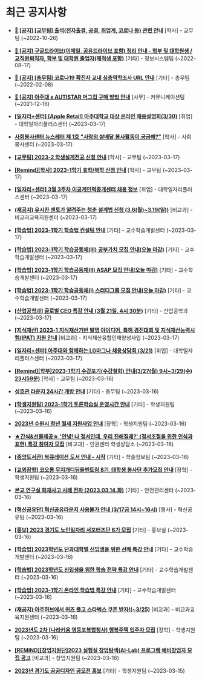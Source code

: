 # 최근 공지사항

* **[📌 [공지] [교무팀] 출석(전자출결, 공결, 취업계, 코로나 등) 관련 안내](http://ajou.ac.kr/kr/ajou/notice.do?mode=view&amp;articleNo=205552&amp;article.offset=0&amp;articleLimit=30)**
 [학사] - 교무팀 (~2022-10-26)

* **[📌 [공지] 구글드라이브(이메일, 공유드라이브 포함) 정리 안내 - 학부 및 대학원생 / 교직원퇴직자, 학부 및 대학원 졸업자(제적생 포함)](http://ajou.ac.kr/kr/ajou/notice.do?mode=view&amp;articleNo=202858&amp;article.offset=0&amp;articleLimit=30)**
 [기타] - 정보시스템팀 (~2022-08-17)

* **[📌 [공지] [총무팀] 코로나19 확진자 교내 심층역학조사 URL 안내](http://ajou.ac.kr/kr/ajou/notice.do?mode=view&amp;articleNo=180493&amp;article.offset=0&amp;articleLimit=30)**
 [기타] - 총무팀 (~2022-02-08)

* **[📌 [공지] 아주대 x AUTISTAR 머그컵 구매 방법 안내](http://ajou.ac.kr/kr/ajou/notice.do?mode=view&amp;articleNo=147976&amp;article.offset=0&amp;articleLimit=30)**
 [사무] - 커뮤니케이션팀 (~2021-12-16)

* **[[일자리+센터] [Apple Retail] 아주대학교 대상 온라인 채용설명회(3/30)](http://ajou.ac.kr/kr/ajou/notice.do?mode=view&amp;articleNo=212160&amp;article.offset=0&amp;articleLimit=30)**
 [취업] - 대학일자리플러스센터 (~2023-03-17)

* **[사회봉사센터 뉴스레터 제 1호 &quot;사랑의 쌀배달 봉사활동이 궁금해?&quot;](http://ajou.ac.kr/kr/ajou/notice.do?mode=view&amp;articleNo=212153&amp;article.offset=0&amp;articleLimit=30)**
 [학사] - 사회봉사센터 (~2023-03-17)

* **[[교무팀] 2023-2 학생설계전공 신청 안내](http://ajou.ac.kr/kr/ajou/notice.do?mode=view&amp;articleNo=212147&amp;article.offset=0&amp;articleLimit=30)**
 [학사] - 교무팀 (~2023-03-17)

* **[[Remind][학사] 2023-1학기 휴학/복학 신청 안내](http://ajou.ac.kr/kr/ajou/notice.do?mode=view&amp;articleNo=212143&amp;article.offset=0&amp;articleLimit=30)**
 [학사] - 교무팀 (~2023-03-17)

* **[[일자리+센터] 3월 3주차 이공계인력중개센터 채용 정보](http://ajou.ac.kr/kr/ajou/notice.do?mode=view&amp;articleNo=212139&amp;article.offset=0&amp;articleLimit=30)**
 [취업] - 대학일자리플러스센터 (~2023-03-17)

* **[(재공지) 유시찬 멘토가 알려주는 청춘 설계법 신청 (3.6(월)~3.19(일))](http://ajou.ac.kr/kr/ajou/notice.do?mode=view&amp;articleNo=212135&amp;article.offset=0&amp;articleLimit=30)**
 [비교과] - 비교과교육지원센터 (~2023-03-17)

* **[[학습법] 2023-1학기 학습법 컨설팅 안내](http://ajou.ac.kr/kr/ajou/notice.do?mode=view&amp;articleNo=212132&amp;article.offset=0&amp;articleLimit=30)**
 [기타] - 교수학습개발센터 (~2023-03-17)

* **[[학습법] 2023-1학기 학습공동체(III) 공부가치 모집 안내(오늘 마감)](http://ajou.ac.kr/kr/ajou/notice.do?mode=view&amp;articleNo=212131&amp;article.offset=0&amp;articleLimit=30)**
 [기타] - 교수학습개발센터 (~2023-03-17)

* **[[학습법] 2023-1학기 학습공동체(II) ASAP 모집 안내(오늘 마감)](http://ajou.ac.kr/kr/ajou/notice.do?mode=view&amp;articleNo=212130&amp;article.offset=0&amp;articleLimit=30)**
 [기타] - 교수학습개발센터 (~2023-03-17)

* **[[학습법] 2023-1학기 학습공동체(I) 스터디그룹 모집 안내(오늘 마감)](http://ajou.ac.kr/kr/ajou/notice.do?mode=view&amp;articleNo=212129&amp;article.offset=0&amp;articleLimit=30)**
 [기타] - 교수학습개발센터 (~2023-03-17)

* **[[산업공학과] 글로벌 CEO 특강 안내 (3월 21일. 4시 30분)](http://ajou.ac.kr/kr/ajou/notice.do?mode=view&amp;articleNo=212125&amp;article.offset=0&amp;articleLimit=30)**
 [기타] - 산업공학과 (~2023-03-17)

* **[[지식재산] 2023-1 지식재산기반 발명 아이디어, 특허 경진대회 및 지식재산능력시험(IPAT) 지원 안내](http://ajou.ac.kr/kr/ajou/notice.do?mode=view&amp;articleNo=212124&amp;article.offset=0&amp;articleLimit=30)**
 [비교과] - 지식재산융합인재양성사업 (~2023-03-17)

* **[[일자리+센터] 아주대와 함께하는 LG마그나 채용상담회 (3/21)](http://ajou.ac.kr/kr/ajou/notice.do?mode=view&amp;articleNo=212117&amp;article.offset=0&amp;articleLimit=30)**
 [취업] - 대학일자리플러스센터 (~2023-03-17)

* **[[Remind][학부]2023-1학기 수강포기(수강철회) 안내(3/27(월) 9시~3/29(수) 23시59분)](http://ajou.ac.kr/kr/ajou/notice.do?mode=view&amp;articleNo=212105&amp;article.offset=0&amp;articleLimit=30)**
 [학사] - 교무팀 (~2023-03-16)

* **[성호관 라운지 24시간 개방 안내](http://ajou.ac.kr/kr/ajou/notice.do?mode=view&amp;articleNo=212102&amp;article.offset=0&amp;articleLimit=30)**
 [기타] - 총무팀 (~2023-03-16)

* **[[학생지원팀] 2023-1학기 토론학습실 운영시간 안내](http://ajou.ac.kr/kr/ajou/notice.do?mode=view&amp;articleNo=212099&amp;article.offset=0&amp;articleLimit=30)**
 [기타] - 학생지원팀 (~2023-03-16)

* **[2023년 수원시 청년 월세 지원사업 안내](http://ajou.ac.kr/kr/ajou/notice.do?mode=view&amp;articleNo=212096&amp;article.offset=0&amp;articleLimit=30)**
 [장학] - 학생지원팀 (~2023-03-16)

* **[★간식&amp;선물제공☆ &#x27;안녕! 나 정서인데, 우리 친해질래?&#x27; (정서조절을 위한 인식과 표현) 특강 참여자 모집](http://ajou.ac.kr/kr/ajou/notice.do?mode=view&amp;articleNo=212090&amp;article.offset=0&amp;articleLimit=30)**
 [비교과] - 인권센터 학생상담소 (~2023-03-16)

* **[[중앙도서관] 북큐레이션 도서 안내 - 시작](http://ajou.ac.kr/kr/ajou/notice.do?mode=view&amp;articleNo=212079&amp;article.offset=0&amp;articleLimit=30)**
 [기타] - 학술정보팀 (~2023-03-16)

* **[[교외장학] 코오롱 무지개디딤돌멘토링 8기_대학생 봉사단 추가모집 안내](http://ajou.ac.kr/kr/ajou/notice.do?mode=view&amp;articleNo=212074&amp;article.offset=0&amp;articleLimit=30)**
 [장학] - 학생지원팀 (~2023-03-16)

* **[본교 연구실 화재사고 사례 전파 (2023.03.14.화)](http://ajou.ac.kr/kr/ajou/notice.do?mode=view&amp;articleNo=212073&amp;article.offset=0&amp;articleLimit=30)**
 [기타] - 안전관리센터 (~2023-03-16)

* **[[혁신공유단] 혁신공유라운지 사용불가 안내 (3/17금 14시~16시)](http://ajou.ac.kr/kr/ajou/notice.do?mode=view&amp;articleNo=212070&amp;article.offset=0&amp;articleLimit=30)**
 [행사] - 혁신공유팀 (~2023-03-16)

* **[[홍보] 2023 경기도 노인일자리 서포터즈단 6기 모집](http://ajou.ac.kr/kr/ajou/notice.do?mode=view&amp;articleNo=212069&amp;article.offset=0&amp;articleLimit=30)**
 [기타] - 홍보실 (~2023-03-16)

* **[[학습법] 2023학년도 단과대학별 신입생을 위한 선배 특강 안내](http://ajou.ac.kr/kr/ajou/notice.do?mode=view&amp;articleNo=212067&amp;article.offset=0&amp;articleLimit=30)**
 [기타] - 교수학습개발센터 (~2023-03-16)

* **[[학습법] 2023학년도 신입생을 위한 학습 전략 특강 안내](http://ajou.ac.kr/kr/ajou/notice.do?mode=view&amp;articleNo=212066&amp;article.offset=0&amp;articleLimit=30)**
 [기타] - 교수학습개발센터 (~2023-03-16)

* **[[학습법] 2023-1학기 온라인 학습법 특강 안내](http://ajou.ac.kr/kr/ajou/notice.do?mode=view&amp;articleNo=212065&amp;article.offset=0&amp;articleLimit=30)**
 [기타] - 교수학습개발센터 (~2023-03-16)

* **[(재공지) 아주허브에서 퀴즈 풀고 스타벅스 쿠폰 받자!(~3/25)](http://ajou.ac.kr/kr/ajou/notice.do?mode=view&amp;articleNo=212048&amp;article.offset=0&amp;articleLimit=30)**
 [비교과] - 비교과교육지원센터 (~2023-03-16)

* **[2023년도 2차 [나라키움 영등포복합청사] 행복주택 입주자 모집](http://ajou.ac.kr/kr/ajou/notice.do?mode=view&amp;articleNo=212043&amp;article.offset=0&amp;articleLimit=30)**
 [장학] - 학생지원팀 (~2023-03-16)

* **[[REMIND][창업지원단]2023 실험실 창업탐색(AI-Lab) 프로그램 예비창업자 모집 공고](http://ajou.ac.kr/kr/ajou/notice.do?mode=view&amp;articleNo=212040&amp;article.offset=0&amp;articleLimit=30)**
 [비교과] - 창업지원팀 (~2023-03-16)

* **[2023년 경기도 공공디자인 공모전 홍보](http://ajou.ac.kr/kr/ajou/notice.do?mode=view&amp;articleNo=212036&amp;article.offset=0&amp;articleLimit=30)**
 [기타] - 학생지원팀 (~2023-03-15)

